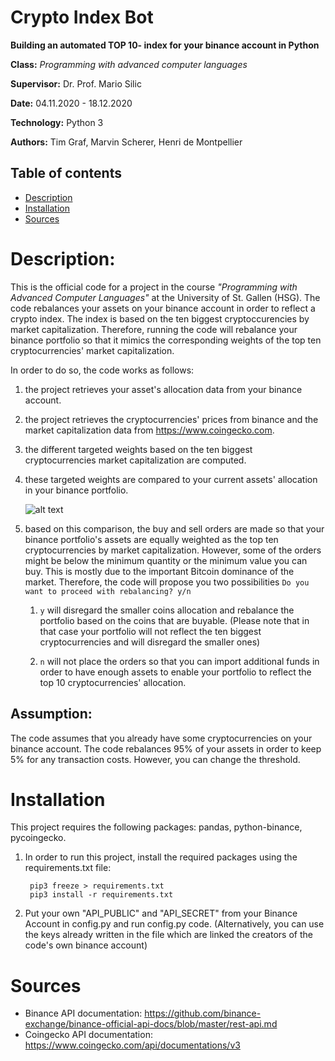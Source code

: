 # Crypto Index Bot

**Building an automated TOP 10- index for your binance account in Python**

**Class:** *Programming with advanced computer languages*

**Supervisor:** Dr. Prof. Mario Silic

**Date:** 04.11.2020 - 18.12.2020

**Technology:** Python 3

**Authors:** Tim Graf, Marvin Scherer, Henri de Montpellier

## Table of contents
* [Description](#Description)
* [Installation](#Installation)
* [Sources](#Sources)


# Description:

This is the official code for a project in the course _"Programming with Advanced Computer Languages"_ at the University of St. Gallen (HSG). The code rebalances your assets on your binance account in order to reflect a crypto index. The index is based on the ten biggest cryptoccurencies by market capitalization. Therefore, running the code will rebalance your binance portfolio so that it mimics the corresponding weights of the top ten cryptocurrencies' market capitalization.


In order to do so, the code works as follows:

1) the project retrieves your asset's allocation data from your binance account.

2) the project retrieves the cryptocurrencies' prices from binance and the market capitalization data from https://www.coingecko.com.

3) the different targeted weights based on the ten biggest cryptocurrencies market capitalization are computed.

4) these targeted weights are compared to your current assets' allocation in your binance portfolio.
    
    ![alt text](/img.png)

5) based on this comparison, the buy and sell orders are made so that your binance portfolio's assets are equally weighted as the top ten cryptocurrencies by market capitalization. However, some of the orders might be below the minimum quantity or the minimum value you can buy. This is mostly due to the important Bitcoin dominance of the market. Therefore, the code will propose you two possibilities ```Do you want to proceed with rebalancing? y/n``` 

    1)  ```y``` will disregard the smaller coins allocation and rebalance the portfolio based on the coins that are buyable. (Please note that in that case your portfolio will not reflect the ten biggest cryptocurrencies and will disregard the smaller ones)

    2)  ```n``` will not place the orders so that you can import additional funds in order to have enough assets to enable your portfolio to reflect the top 10 cryptocurrencies' allocation.

## Assumption: 
The code assumes that you already have some cryptocurrencies on your binance account.
The code rebalances 95% of your assets in order to keep 5% for any transaction costs. However, you can change the threshold.


# Installation
This project requires the following packages: pandas, python-binance, pycoingecko.

1) In order to run this project, install the required packages using the requirements.txt file: 
    ```
     pip3 freeze > requirements.txt
     pip3 install -r requirements.txt
    ```
2) Put your own "API_PUBLIC" and "API_SECRET" from your Binance Account in config.py and run config.py code. 
(Alternatively, you can use the keys already written in the file which are linked the creators of the code's own binance account)

# Sources
* Binance API documentation: https://github.com/binance-exchange/binance-official-api-docs/blob/master/rest-api.md 
* Coingecko API documentation: https://www.coingecko.com/api/documentations/v3 


